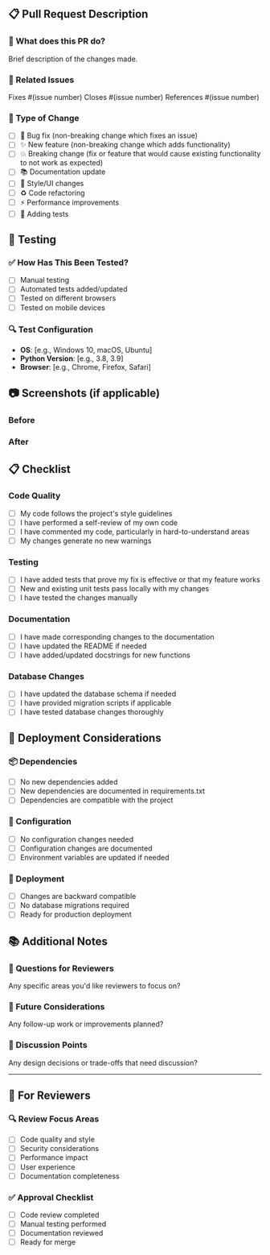 
## 📋 Pull Request Description

### 🎯 What does this PR do?
Brief description of the changes made.

### 🔗 Related Issues
Fixes #(issue number)
Closes #(issue number)
References #(issue number)

### 📝 Type of Change
- [ ] 🐛 Bug fix (non-breaking change which fixes an issue)
- [ ] ✨ New feature (non-breaking change which adds functionality)
- [ ] 💥 Breaking change (fix or feature that would cause existing functionality to not work as expected)
- [ ] 📚 Documentation update
- [ ] 🎨 Style/UI changes
- [ ] ♻️ Code refactoring
- [ ] ⚡ Performance improvements
- [ ] 🧪 Adding tests

## 🧪 Testing

### ✅ How Has This Been Tested?
- [ ] Manual testing
- [ ] Automated tests added/updated
- [ ] Tested on different browsers
- [ ] Tested on mobile devices

### 🔍 Test Configuration
- **OS**: [e.g., Windows 10, macOS, Ubuntu]
- **Python Version**: [e.g., 3.8, 3.9]
- **Browser**: [e.g., Chrome, Firefox, Safari]

## 📷 Screenshots (if applicable)

### Before
<!-- Add screenshots of the current state -->

### After
<!-- Add screenshots of the changes -->

## 📋 Checklist

### Code Quality
- [ ] My code follows the project's style guidelines
- [ ] I have performed a self-review of my own code
- [ ] I have commented my code, particularly in hard-to-understand areas
- [ ] My changes generate no new warnings

### Testing
- [ ] I have added tests that prove my fix is effective or that my feature works
- [ ] New and existing unit tests pass locally with my changes
- [ ] I have tested the changes manually

### Documentation
- [ ] I have made corresponding changes to the documentation
- [ ] I have updated the README if needed
- [ ] I have added/updated docstrings for new functions

### Database Changes
- [ ] I have updated the database schema if needed
- [ ] I have provided migration scripts if applicable
- [ ] I have tested database changes thoroughly

## 🎯 Deployment Considerations

### 📦 Dependencies
- [ ] No new dependencies added
- [ ] New dependencies are documented in requirements.txt
- [ ] Dependencies are compatible with the project

### 🔧 Configuration
- [ ] No configuration changes needed
- [ ] Configuration changes are documented
- [ ] Environment variables are updated if needed

### 🚀 Deployment
- [ ] Changes are backward compatible
- [ ] No database migrations required
- [ ] Ready for production deployment

## 📚 Additional Notes

### 🤔 Questions for Reviewers
Any specific areas you'd like reviewers to focus on?

### 🔮 Future Considerations
Any follow-up work or improvements planned?

### 💬 Discussion Points
Any design decisions or trade-offs that need discussion?

---

## 👥 For Reviewers

### 🔍 Review Focus Areas
- [ ] Code quality and style
- [ ] Security considerations
- [ ] Performance impact
- [ ] User experience
- [ ] Documentation completeness

### ✅ Approval Checklist
- [ ] Code review completed
- [ ] Manual testing performed
- [ ] Documentation reviewed
- [ ] Ready for merge
